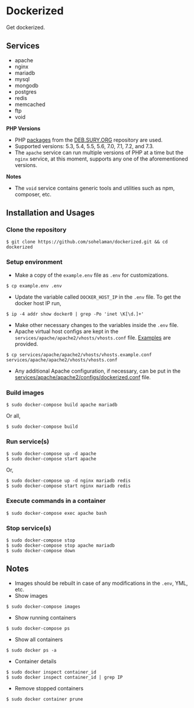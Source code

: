 # Dockerized

Get dockerized.

## Services
- apache
- nginx
- mariadb
- mysql
- mongodb
- postgres
- redis
- memcached
- ftp
- void

**PHP Versions**
- PHP [packages](https://packages.sury.org/php/) from the [DEB.SURY.ORG](https://deb.sury.org/) repository are used.
- Supported versions: 5.3, 5.4, 5.5, 5.6, 7.0, 7.1, 7.2, and 7.3.
- The `apache` service can run multiple versions of PHP at a time but the `nginx` service, at this moment, supports any one of the aforementioned versions.

**Notes**
- The `void` service contains generic tools and utilities such as npm, composer, etc.

## Installation and Usages
### Clone the repository
```
$ git clone https://github.com/sohelaman/dockerized.git && cd dockerized
```

### Setup environment
- Make a copy of the `example.env` file as `.env` for customizations.
```
$ cp example.env .env
```
- Update the variable called `DOCKER_HOST_IP` in the `.env` file. To get the docker host IP run,
```
$ ip -4 addr show docker0 | grep -Po 'inet \K[\d.]+'
```
- Make other necessary changes to the variables inside the `.env` file.
- Apache virtual host configs are kept in the `services/apache/apache2/vhosts/vhosts.conf` file. [Examples](services/apache/apache2/vhosts/vhosts.example.conf) are provided.
```
$ cp services/apache/apache2/vhosts/vhosts.example.conf services/apache/apache2/vhosts/vhosts.conf
```
- Any additional Apache configuration, if necessary, can be put in the [services/apache/apache2/configs/dockerized.conf](services/apache/apache2/configs/dockerized.conf) file.

### Build images
```
$ sudo docker-compose build apache mariadb
```
Or all,
```
$ sudo docker-compose build
```

### Run service(s)
```
$ sudo docker-compose up -d apache
$ sudo docker-compose start apache
```
Or,
```
$ sudo docker-compose up -d nginx mariadb redis
$ sudo docker-compose start nginx mariadb redis
```

### Execute commands in a container
```
$ sudo docker-compose exec apache bash
```

### Stop service(s)
```
$ sudo docker-compose stop
$ sudo docker-compose stop apache mariadb
$ sudo docker-compose down
```

## Notes
- Images should be rebuilt in case of any modifications in the `.env`, YML, etc.
- Show images
```
$ sudo docker-compose images
```
- Show running containers
```
$ sudo docker-compose ps
```
- Show all containers
```
$ sudo docker ps -a
```
- Container details
```
$ sudo docker inspect container_id
$ sudo docker inspect container_id | grep IP
```
- Remove stopped containers
```
$ sudo docker container prune
```

